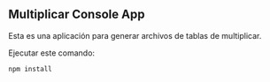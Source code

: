 
## Multiplicar Console App

Esta es una aplicación para generar archivos de tablas de multiplicar.

Ejecutar este comando:

````
npm install

````
